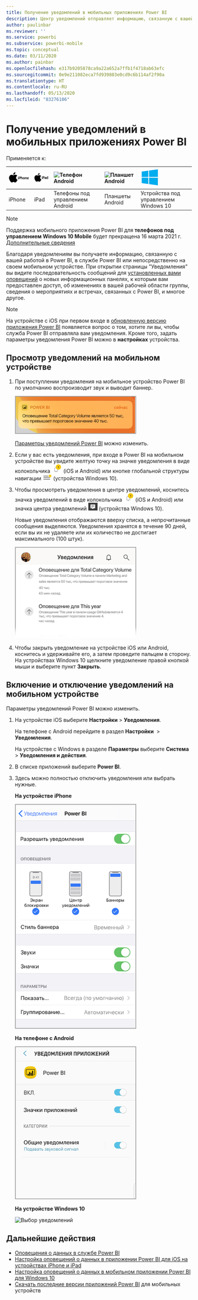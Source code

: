 ```yaml
---
title: Получение уведомлений в мобильных приложениях Power BI
description: Центр уведомлений отправляет информацию, связанную с вашей работой в Power BI, непосредственно на ваше мобильное устройство.
author: paulinbar
ms.reviewer: ''
ms.service: powerbi
ms.subservice: powerbi-mobile
ms.topic: conceptual
ms.date: 03/11/2020
ms.author: painbar
ms.openlocfilehash: e317b9205878ca9a22a652a7ffb1f4718ab63efc
ms.sourcegitcommit: 0e9e211082eca7fd939803e0cd9c6b114af2f90a
ms.translationtype: HT
ms.contentlocale: ru-RU
ms.lasthandoff: 05/13/2020
ms.locfileid: "83276106"
---
```

# <a name="get-notifications-in-the-power-bi-mobile-apps"></a>Получение уведомлений в мобильных приложениях Power BI
Применяется к:

| ![iPhone](./media/mobile-apps-notification-center/iphone-logo-50-px.png) | ![iPad](./media/mobile-apps-notification-center/ipad-logo-50-px.png) | ![Телефон Android](./media/mobile-apps-notification-center/android-phone-logo-50-px.png) | ![Планшет Android](./media/mobile-apps-notification-center/android-tablet-logo-50-px.png) | ![Windows 10](./media/mobile-apps-notification-center/win-10-logo-50-px.png) |
|:--- |:--- |:--- |:--- |:--- |
| iPhone |iPad |Телефоны под управлением Android |Планшеты Android |Устройства под управлением Windows 10 |

>[!NOTE]
>Поддержка мобильного приложения Power BI для **телефонов под управлением Windows 10 Mobile** будет прекращена 16 марта 2021 г. [Дополнительные сведения](https://go.microsoft.com/fwlink/?linkid=2121400)

Благодаря уведомлениям вы получаете информацию, связанную с вашей работой в Power BI, в службе Power BI или непосредственно на своем мобильном устройстве. При открытии страницы "Уведомления" вы видите последовательность сообщений для [установленных вами оповещений](mobile-set-data-alerts-in-the-mobile-apps.md) о новых информационных панелях, к которым вам предоставлен доступ, об изменениях в вашей рабочей области группы, сведения о мероприятиях и встречах, связанных с Power BI, и многое другое.

> [!NOTE]
> На устройстве с iOS при первом входе в [обновленную версию приложения Power BI](https://powerbi.microsoft.com/mobile/) появляется вопрос о том, хотите ли вы, чтобы служба Power BI отправляла вам уведомления. Кроме того, задать параметры уведомления Power BI можно в **настройках** устройства. 
> 
> 

## <a name="view-notifications-on-your-mobile-device"></a>Просмотр уведомлений на мобильном устройстве
1. При поступлении уведомления на мобильное устройство Power BI по умолчанию воспроизводит звук и выводит баннер.
   
   ![Баннер уведомлений](./media/mobile-apps-notification-center/power-bi-mobile-notification-banner.png)
   

   [Параметры уведомлений Power BI](mobile-apps-notification-center.md#change-or-turn-off-notifications-on-your-mobile-device) можно изменить.
2. Если у вас есть уведомления, при входе в Power BI на мобильном устройстве вы увидите желтую точку на значке уведомления в виде колокольчика ![значок уведомления](./media/mobile-apps-notification-center/powerbi-alert-tile-notification-icon.png) (iOS и Android) или кнопке глобальной структуры навигации ![Точка уведомления](./media/mobile-apps-notification-center/power-bi-iphone-alert-global-nav-button.png) (устройства Windows 10). 

3. Чтобы просмотреть уведомления в центре уведомлений, коснитесь значка уведомлений в виде колокольчика ![значок уведомления](./media/mobile-apps-notification-center/powerbi-alert-tile-notification-icon.png) (iOS и Android) или значка центра уведомлений ![Значок "Уведомления"](./media/mobile-apps-notification-center/power-bi-windows-10-notification-icon.png) (устройства Windows 10).
   
    Новые уведомления отображаются вверху списка, а непрочитанные сообщения выделяются. Уведомления хранятся в течение 90 дней, если вы их не удаляете или их количество не достигает максимального (100 штук).
   
   ![Список уведомлений iOS](./media/mobile-apps-notification-center/power-bi-iphone-notifications-list.png)
4. Чтобы закрыть уведомление на устройстве iOS или Android, коснитесь и удерживайте его, а затем проведите пальцем в сторону. На устройствах Windows 10 щелкните уведомление правой кнопкой мыши и выберите пункт **Закрыть**.

## <a name="change-or-turn-off-notifications-on-your-mobile-device"></a>Включение и отключение уведомлений на мобильном устройстве
Параметры уведомлений Power BI можно изменить.

1. На устройстве iOS выберите **Настройки** > **Уведомления**. 
   
    На телефоне с Android перейдите в раздел **Настройки**  >  **Уведомления**.
   
    На устройстве с Windows в разделе **Параметры** выберите **Система** > **Уведомления и действия**.
2. В списке приложений выберите **Power BI**. 
3. Здесь можно полностью отключить уведомления или выбрать нужные.
   
    **На устройстве iPhone**
   
    ![Выбор уведомлений](./media/mobile-apps-notification-center/power-bi-notifications-iphone-settings.png)
   
    **На телефоне с Android**
   
    ![Выбор уведомлений](./media/mobile-apps-notification-center/power-bi-notifications-android-settings.png)

    **На устройстве Windows 10**

    ![Выбор уведомлений](./media/mobile-apps-notification-center/power-bi-notifications-windows10-settings.png)

## <a name="next-steps"></a>Дальнейшие действия
* [Оповещения о данных в службе Power BI](../../create-reports/service-set-data-alerts.md)
* [Настройка оповещений о данных в приложении Power BI для iOS на устройствах iPhone и iPad](mobile-set-data-alerts-in-the-mobile-apps.md)
* [Настройка оповещений о данных в мобильном приложении Power BI для Windows 10](mobile-set-data-alerts-in-the-mobile-apps.md)
* [Скачать последние версии приложений Power BI](https://powerbi.microsoft.com/mobile/) для мобильных устройств

